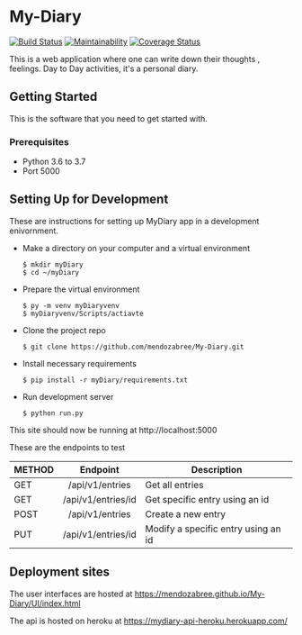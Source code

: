 # My-Diary

[![Build Status](https://travis-ci.com/mendozabree/My-Diary.svg?branch=develop)](https://travis-ci.com/mendozabree/My-Diary)
[![Maintainability](https://api.codeclimate.com/v1/badges/b244783690700c7ae422/maintainability)](https://codeclimate.com/github/mendozabree/My-Diary/maintainability)
[![Coverage Status](https://coveralls.io/repos/github/mendozabree/My-Diary/badge.svg?branch=develop)](https://coveralls.io/github/mendozabree/My-Diary?branch=develop)

This is a web application where one can write down their thoughts , feelings. Day to Day activities, it's a personal diary.

## Getting Started
This is the software that you need to get started with.

### Prerequisites

* Python 3.6 to 3.7
* Port 5000

## Setting Up for Development
These are instructions for setting up MyDiary app in a development enivornment.

* Make a directory on your computer and a virtual environment
  ```
  $ mkdir myDiary
  $ cd ~/myDiary
  ```

* Prepare the virtual environment
    ```
    $ py -m venv myDiaryvenv
    $ myDiaryvenv/Scripts/actiavte
    ```

* Clone the project repo
  ```
  $ git clone https://github.com/mendozabree/My-Diary.git
  ```
  

* Install necessary requirements
  ```
  $ pip install -r myDiary/requirements.txt
  ```

* Run development server
  ```
  $ python run.py
  ```
  
This site should now be running at http://localhost:5000 

These are the endpoints to test

| METHOD       | Endpoint           | Description  |
| ------------- |:-------------:| -----|
| GET      | /api/v1/entries | Get all entries
| GET      | /api/v1/entries/id      | Get specific entry using an id |
| POST | /api/v1/entries      | Create a new entry |
| PUT      | /api/v1/entries/id      | Modify a specific entry using an id |


## Deployment sites
The user interfaces are hosted at https://mendozabree.github.io/My-Diary/UI/index.html

The api is hosted on heroku at https://mydiary-api-heroku.herokuapp.com/


